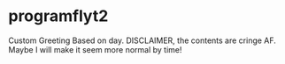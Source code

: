 # programflyt2
Custom Greeting Based on day. DISCLAIMER, the contents are cringe AF. Maybe I will make it seem more normal by time!
